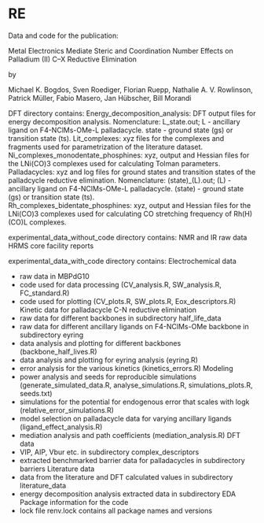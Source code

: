 # RE

Data and code for the publication:

Metal Electronics Mediate Steric and Coordination Number Effects on Palladium (II) C–X Reductive Elimination

by

Michael K. Bogdos, Sven Roediger, Florian Ruepp, Nathalie A. V. Rowlinson, Patrick Müller, Fabio Masero, Jan Hübscher, Bill Morandi

DFT directory contains:
  Energy_decomposition_analysis: DFT output files for energy decomposition analysis. Nomenclature: L_state.out; L - ancillary ligand on F4-NClMs-OMe-L palladacycle. state - ground state (gs) or transition state (ts).
  Lit_complexes: xyz files for the complexes and fragments used for parametrization of the literature dataset.
  Ni_complexes_monodentate_phosphines: xyz, output and Hessian files for the LNi(CO)3 complexes used for calculating Tolman parameters.
  Palladacycles: xyz and log files for ground states and transition states of the palladcycle reductive elimination. Nomenclature: (state)_(L).out; (L) - ancillary ligand on F4-NClMs-OMe-L palladacycle. (state) - ground state (gs) or transition state (ts).  
  Rh_complexes_bidentate_phosphines: xyz, output and Hessian files for the LNi(CO)3 complexes used for calculating CO stretching frequency of Rh(H)(CO)L complexes.

experimental_data_without_code directory contains:
  NMR and IR raw data
  HRMS core facility reports

experimental_data_with_code directory contains:
 Electrochemical data
  - raw data in MBPdG10
  - code used for data processing 
    (CV_analysis.R, SW_analysis.R, FC_standard.R)
  - code used for plotting
    (CV_plots.R, SW_plots.R, Eox_descriptors.R)
 Kinetic data for palladacycle C-N reductive elimination
  - raw data for different backbones in subdirectory half_life_data
  - raw data for different ancillary ligands on F4-NClMs-OMe backbone in subdirectory eyring
  - data analysis and plotting for different backbones
    (backbone_half_lives.R)
  - data analysis and plotting for eyring analysis 
    (eyring.R)
  - error analysis for the various kinetics 
    (kinetics_errors.R)
 Modeling
  - power analysis and seeds for reproducible simulations
    (generate_simulated_data.R, analyse_simulations.R, simulations_plots.R, seeds.txt)
  - simulations for the potential for endogenous error that scales with logk
    (relative_error_simulations.R)
  - model selection on palladacycle data for varying ancillary ligands
    (ligand_effect_analysis.R)
  - mediation analysis and path coefficients
    (mediation_analysis.R)
 DFT data
  - VIP, AIP, Vbur etc. in subdirectory complex_descriptors
  - extracted benchmarked barrier data for palladacycles in subdirectory barriers
 Literature data
  - data from the literature and DFT calculated values in subdirectory literature_data
  - energy decomposition analysis extracted data in subdirectory EDA
 Package information for the code
  - lock file renv.lock contains all package names and versions
